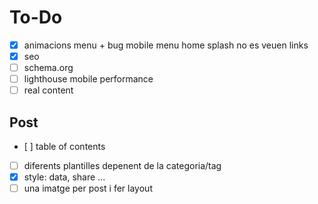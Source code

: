 # To-Do
- [x] animacions menu + bug mobile menu home splash no es veuen links
- [x] seo
- [ ] schema.org
- [ ] lighthouse mobile performance
- [ ] real content

## Post
- [ ] table of contents
- [ ] diferents plantilles depenent de la categoria/tag
- [x] style: data, share ...
- [ ] una imatge per post i fer layout
